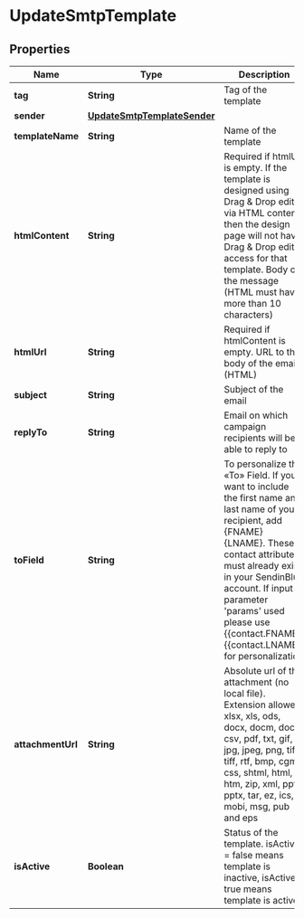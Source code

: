 
# UpdateSmtpTemplate

## Properties
Name | Type | Description | Notes
------------ | ------------- | ------------- | -------------
**tag** | **String** | Tag of the template |  [optional]
**sender** | [**UpdateSmtpTemplateSender**](UpdateSmtpTemplateSender.md) |  |  [optional]
**templateName** | **String** | Name of the template |  [optional]
**htmlContent** | **String** | Required if htmlUrl is empty. If the template is designed using Drag &amp; Drop editor via HTML content, then the design page will not have Drag &amp; Drop editor access for that template. Body of the message (HTML must have more than 10 characters) |  [optional]
**htmlUrl** | **String** | Required if htmlContent is empty. URL to the body of the email (HTML) |  [optional]
**subject** | **String** | Subject of the email |  [optional]
**replyTo** | **String** | Email on which campaign recipients will be able to reply to |  [optional]
**toField** | **String** | To personalize the «To» Field. If you want to include the first name and last name of your recipient, add {FNAME} {LNAME}. These contact attributes must already exist in your SendinBlue account. If input parameter &#39;params&#39; used please use {{contact.FNAME}} {{contact.LNAME}} for personalization |  [optional]
**attachmentUrl** | **String** | Absolute url of the attachment (no local file). Extension allowed: xlsx, xls, ods, docx, docm, doc, csv, pdf, txt, gif, jpg, jpeg, png, tif, tiff, rtf, bmp, cgm, css, shtml, html, htm, zip, xml, ppt, pptx, tar, ez, ics, mobi, msg, pub and eps |  [optional]
**isActive** | **Boolean** | Status of the template. isActive &#x3D; false means template is inactive, isActive &#x3D; true means template is active |  [optional]



